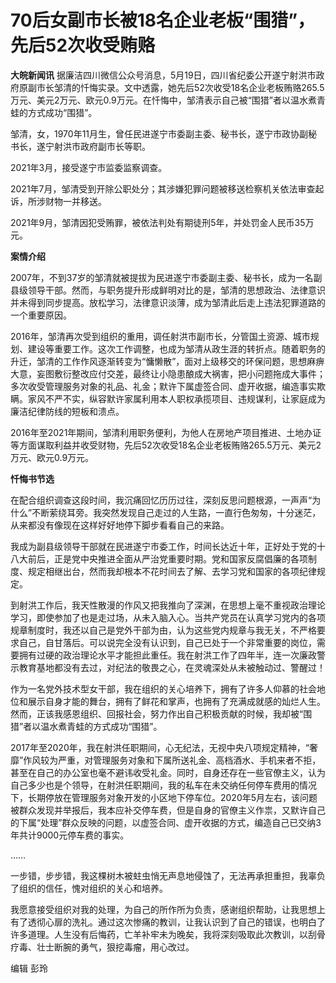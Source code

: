 # 70后女副市长被18名企业老板“围猎”，先后52次收受贿赂

**大皖新闻讯**
据廉洁四川微信公众号消息，5月19日，四川省纪委公开遂宁射洪市政府原副市长邹清的忏悔实录。文中透露，她先后52次收受18名企业老板贿赂265.5万元、美元2万元、欧元0.9万元。在忏悔中，邹清表示自己被“围猎”者以温水煮青蛙的方式成功“围猎”。

邹清，女，1970年11月生，曾任民进遂宁市委副主委、秘书长，遂宁市政协副秘书长，遂宁射洪市政府副市长等职。

2021年3月，接受遂宁市监委监察调查。

2021年7月，邹清受到开除公职处分；其涉嫌犯罪问题被移送检察机关依法审查起诉，所涉财物一并移送。

2021年9月，邹清因犯受贿罪，被依法判处有期徒刑5年，并处罚金人民币35万元。

**案情介绍**

2007年，不到37岁的邹清就被提拔为民进遂宁市委副主委、秘书长，成为一名副县级领导干部。然而，与职务提升形成鲜明对比的是，邹清的思想政治、法律意识并未得到同步提高。放松学习，法律意识淡薄，成为邹清此后走上违法犯罪道路的一个重要原因。

2016年，邹清再次受到组织的重用，调任射洪市副市长，分管国土资源、城市规划、建设等重要工作。这次工作调整，也成为邹清从政生涯的转折点。随着职务的升迁，邹清的工作作风逐渐转变为“慵懒散”，面对上级移交的环保问题，思想麻痹大意，妄图敷衍整改应付交差，最终让小隐患酿成大祸害，把小问题拖成大事件；多次收受管理服务对象的礼品、礼金；默许下属虚签合同、虚开收据，编造事实欺瞒。家风不严不实，纵容默许家属利用本人职权承揽项目、违规谋利，让家庭成为廉洁纪律防线的短板和溃点。

2016年至2021年期间，邹清利用职务便利，为他人在房地产项目推进、土地办证等方面谋取利益并收受财物，先后52次收受18名企业老板贿赂265.5万元、美元2万元、欧元0.9万元。

**忏悔书节选**

在配合组织调查这段时间，我沉痛回忆历历过往，深刻反思问题根源，一声声“为什么”不断萦绕耳旁。我突然发现自己走过的人生路，一直行色匆匆，十分迷茫，从来都没有像现在这样好好地停下脚步看看自己的来路。

我成为副县级领导干部就在民进遂宁市委工作，时间长达近十年，正好处于党的十八大前后，正是党中央推进全面从严治党重要时期。党和国家反腐倡廉的各项制度、规定相继出台，然而我却根本不花时间去了解、去学习党和国家的各项纪律规定。

到射洪工作后，我天性散漫的作风又把我推向了深渊，在思想上毫不重视政治理论学习，即使参加了也是走过场，从未入脑入心。当共产党员在认真学习党内的各项规章制度时，我还以自己是党外干部为由，认为这些党内规章与我无关，不严格要求自己，自甘落后。可以说完全没有认识到，自己已处于一个非常重要的岗位，需要拥有过硬的政治理论水平才能担此重任。我在射洪工作了四年半，连一次廉政警示教育基地都没有去过，对纪法的敬畏之心，在灵魂深处从未被触动过、警醒过！

作为一名党外技术型女干部，我在组织的关心培养下，拥有了许多人仰慕的社会地位和展示自身才能的舞台，拥有了鲜花和掌声，也拥有了充满成就感的灿烂人生。然而，正该我感恩组织、回报社会，努力作出自己积极贡献的时候，我却被“围猎”者以温水煮青蛙的方式成功“围猎”。

2017年至2020年，我在射洪任职期间，心无纪法，无视中央八项规定精神，“奢靡”作风较为严重，对管理服务对象和下属所送礼金、高档酒水、手机来者不拒，甚至在自己的办公室也毫不避讳收受礼金。同时，自身还存在一些官僚主义，认为自己多少也是个领导，在射洪任职期间，我的私车在未交纳任何停车费用的情况下，长期停放在管理服务对象开发的小区地下停车位。2020年5月左右，该问题被群众发现并举报后，我本应补交停车费，但是自身的官僚主义作祟，又默许自己的下属“处理”群众反映的问题，以虚签合同、虚开收据的方式，编造自己已交纳3年共计9000元停车费的事实。

……

一步错，步步错，我这棵树木被蛀虫悄无声息地侵蚀了，无法再承担重担，我辜负了组织的信任，愧对组织的关心和培养。

我愿意接受组织对我的处理，为自己的所作所为负责，感谢组织帮助，让我思想上有了透彻心扉的洗礼。通过这次惨痛的教训，让我认识到了自己的错误，也明白了许多道理。人生没有后悔药，亡羊补牢未为晚矣，我将深刻吸取此次教训，以刮骨疗毒、壮士断腕的勇气，狠挖毒瘤，用心改过。

编辑 彭玲

